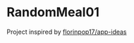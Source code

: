 # RandomMeal01

Project inspired by [florinpop17/app-ideas](https://github.com/florinpop17/app-ideas)

